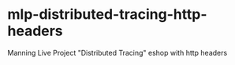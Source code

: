 # mlp-distributed-tracing-http-headers
Manning Live Project "Distributed Tracing" eshop with http headers
